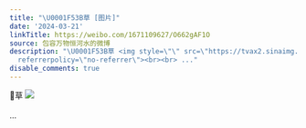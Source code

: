 ```yaml
---
title: "\U0001F53B草 [图片]"
date: '2024-03-21'
linkTitle: https://weibo.com/1671109627/O662gAF1O
source: 包容万物恒河水的微博
description: "\U0001F53B草 <img style=\"\" src=\"https://tvax2.sinaimg.cn/large/639b1bfbly1hnz44gq093j20gk0bzjtx.jpg\"
  referrerpolicy=\"no-referrer\"><br><br> ..."
disable_comments: true
---
```

🔻草 <img style="" src="https://tvax2.sinaimg.cn/large/639b1bfbly1hnz44gq093j20gk0bzjtx.jpg" referrerpolicy="no-referrer"><br><br> ...